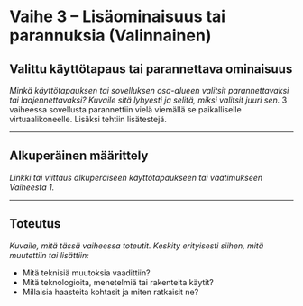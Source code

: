 # Vaihe 3 – Lisäominaisuus tai parannuksia (Valinnainen)

##   Valittu käyttötapaus tai parannettava ominaisuus

_Minkä käyttötapauksen tai sovelluksen osa-alueen valitsit parannettavaksi tai laajennettavaksi? Kuvaile sitä lyhyesti ja selitä, miksi valitsit juuri sen._
3 vaiheessa sovellusta parannettiin vielä viemällä se paikalliselle virtuaalikoneelle. Lisäksi tehtiin lisätestejä.




---

##  Alkuperäinen määrittely

_Linkki tai viittaus alkuperäiseen käyttötapaukseen tai vaatimukseen Vaiheesta 1._
 


---

##  Toteutus

_Kuvaile, mitä tässä vaiheessa toteutit. Keskity erityisesti siihen, mitä muutettiin tai lisättiin:_

- Mitä teknisiä muutoksia vaadittiin?
- Mitä teknologioita, menetelmiä tai rakenteita käytit?
- Millaisia haasteita kohtasit ja miten ratkaisit ne?










